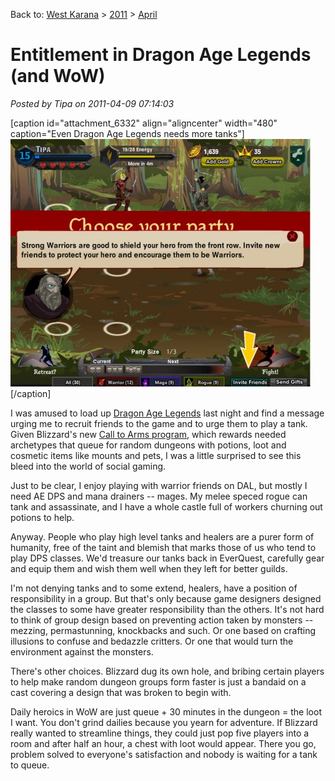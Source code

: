 Back to: [West Karana](/posts/westkarana.md) > [2011](/posts/2011/westkarana.md) > [April](./westkarana.md)
# Entitlement in Dragon Age Legends (and WoW)

*Posted by Tipa on 2011-04-09 07:14:03*

[caption id="attachment\_6332" align="aligncenter" width="480" caption="Even Dragon Age Legends needs more tanks"][![](../../../uploads/2011/04/Fullscreen-capture-482011-110815-PM-480x396.jpg "Even Dragon Age Legends needs more tanks")](../../../uploads/2011/04/Fullscreen-capture-482011-110815-PM.jpg)[/caption]

I was amused to load up [Dragon Age Legends](http://apps.facebook.com/dragonagelegends/) last night and find a message urging me to recruit friends to the game and to urge them to play a tank. Given Blizzard's new [Call to Arms program](http://us.battle.net/wow/en/blog/2568337), which rewards needed archetypes that queue for random dungeons with potions, loot and cosmetic items like mounts and pets, I was a little surprised to see this bleed into the world of social gaming.

Just to be clear, I enjoy playing with warrior friends on DAL, but mostly I need AE DPS and mana drainers -- mages. My melee speced rogue can tank and assassinate, and I have a whole castle full of workers churning out potions to help.

Anyway. People who play high level tanks and healers are a purer form of humanity, free of the taint and blemish that marks those of us who tend to play DPS classes. We'd treasure our tanks back in EverQuest, carefully gear and equip them and wish them well when they left for better guilds.

I'm not denying tanks and to some extend, healers, have a position of responsibility in a group. But that's only because game designers designed the classes to some have greater responsibility than the others. It's not hard to think of group design based on preventing action taken by monsters -- mezzing, permastunning, knockbacks and such. Or one based on crafting illusions to confuse and bedazzle critters. Or one that would turn the environment against the monsters.

There's other choices. Blizzard dug its own hole, and bribing certain players to help make random dungeon groups form faster is just a bandaid on a cast covering a design that was broken to begin with.

Daily heroics in WoW are just queue + 30 minutes in the dungeon = the loot I want. You don't grind dailies because you yearn for adventure. If Blizzard really wanted to streamline things, they could just pop five players into a room and after half an hour, a chest with loot would appear. There you go, problem solved to everyone's satisfaction and nobody is waiting for a tank to queue.

